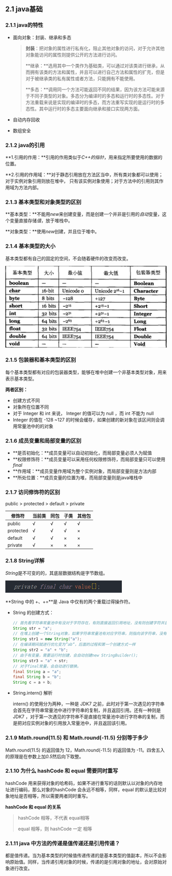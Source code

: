 ## 2.1 java基础

### 2.1.1 java的特性

* 面向对象：封装、继承和多态

  > **封装**：把对象的属性进行私有化，阻止其他对象的访问，对于允许其他对象能访问的属性则提供公开的方法进行访问。
  >
  > **继承：**选用其中一个类作为基础类，可以通过对该类进行继承，从而拥有该类的方法和属性，并且可以进行自己方法和属性的扩充，但是对于被继承类的私有属性或者方法，只能拥有不能使用。
  >
  > **多态：**调用同一个方法可能返回不同的结果，因为该方法可能来源于不同子类型的对象。多态分为编译时的多态和运行时的多态性。对于方法重载来说是实现的编译时的多态，而方法重写实现的是运行时的多态性。其中运行时的多态主要面向继承和接口实现两方面。

* 自动内存回收

* 数组安全

### 2.1.2 java的引用

**1.引用的作用：**引用的作用类似于*C++的指针*，用来指定所要使用的数据的位置。

**2.引用的作用域：**对于静态引用放在方法区当中，所有类对象都可以使用；对于实例对象引用则放在堆中， 只有该实例对象使用；对于方法中的引用则其作用域为方法内部。

### 2.1.3 基本类型和对象类型的区别

**基本类型：**不能用*new*来创建变量，而是创建一个并非是引用的*自动*变量，这个变量直接存储*值*，放于堆栈中。

**对象类型：**使用*new*创建，并且位于堆中。

### 2.1.4 基本类型的大小

基本类型都有自己的固定的空间，不会随着硬件的改变而改变。

![image-20200616155007553](b-1面试题总结-Java基础.assets/image-20200616155007553.png)

### 2.1.5 包装器和基本类型的区别

每个基本类型都有对应的包装器类型，能够在堆中创建一个非基本类型对象，用来表示基本类型。

**两者区别：**

* 创建方式不同
* 对象所在位置不同
* 对于 Integer 和 int 来说， Integer 的值可以为 null ，而 int 不能为 null
* Integer 的值在 -128 ~127 的时候会缓存，如果创建的新对象在该区间则会调用常量池中的的对象

### 2.1.6 成员变量和局部变量的区别

* **是否初始化：**成员变量可以自动初始化，而局部变量必须人为赋值
* **权限修饰符：**成员变量可以采用任何权限修饰符，而局部变量只可以使用*final*
* **作用域：**成员变量作用域为整个实例对象，而局部变量则是方法内部
* **所处位置：**成员变量的位置为堆，而局部变量则是java堆栈中

### 2.1.7 访问修饰符的区别

public > protected > default > private

| 修饰符    | 当前类 | 同包 | 子类 | 其他包 |
| --------- | ------ | ---- | ---- | ------ |
| public    | √      | √    | √    | √      |
| protected | √      | √    | √    | ×      |
| default   | √      | √    | ×    | ×      |
| private   | √      | ×    | ×    | ×      |

### 2.1.8 String详解

*String*是不可变的的，其底层数据结构是字节数组。

![image-20200616171454098](b-1面试题总结-Java基础.assets/image-20200616171454098.png)

**String 中的 +、+=**是 Java 中仅有的两个重载过得操作符。

* String 的创建方式：

  ```java
  // 首先看字符串常量池中有没对于字符存在，有则直接返回引用地址，没有则创建字符并且返回引用地址
  String str = "a";
  // 在堆上创建一个String对象，如果字符串常量池有对应字符串，则指向该字符串，没有则创建字符并且指向该字符串
  String str1 = new String("a");
  // 在编译期间就进行优化变为”ab“，后面的过程和第一个创建方式一样
  String str2 = "a" + "b";
  // 由于有变量，需要运行时创建，会自动创建new StringBuilder();
  String str3 = "a" + str;
  // 对于final常量，会自动进行替换。
  final String a = "a";
  final String b = "b";
  String c = a + b;
  ```

* String.intern() 解析

  intern() 的使用分为两种，一种是 JDK7 之前，此时对于第一次遇见的字符串会首先在字符串常量池中进行字符串的复制，并且返回引用。还有一种则是 JDK7 ，对于第一次遇见的字符串不是直接在常量池中进行字符串的复制，而是把对应实例对象的引用放入常量池中，并且返回该引用。

### 2.1.9 Math.round(11.5) 和 Math.round(-11.5) 分别等于多少

Math.round(11.5) 的返回值为 12，Math.round(-11.5) 的返回值为 -11。四舍五入的原理是在参数上加*0.5*然后向下取整。

### 2.1.10 为什么 hashCode 和 equal 需要同时重写

hashCode 用来获得对象的哈希码，如果不进行重写的话则默认以对象的内存地址进行编码，那么对象的hashCode 会永远不相等，同样，equal 的默认是比较对象地址是否相等，所以需要两者同时重写。

**hashCode 和 equal 的关系**

> hashCode 相等，不代表 equal相等
>
> equal 相等，则 hashCode 一定 相等

### 2.1.11 java 中方法的传递是值传递还是引用传递？

都是值传递。当为基本类型的时候值传递传递的是基本类型的值副本，所以不会影响原始值。同样，当传递引用对象的时候，传递的是引用对象的地址，会对原始对象进行改变。